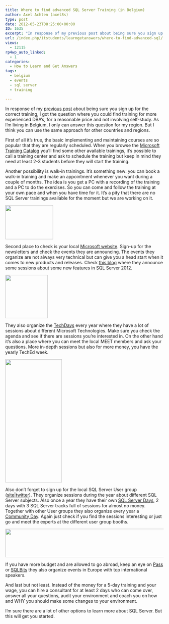 ```yaml
---
title: Where to find advanced SQL Server Training (in Belgium)
author: Axel Achten (axel8s)
type: post
date: 2012-05-23T08:25:00+00:00
ID: 1635
excerpt: "In response of my previous post about being sure you sign up for the correct training, I got the question where you could find training for more experienced DBA's, for a reasonable price and not involving self-study. As I'm living in Belgium, I only can&hellip;"
url: /index.php/itstudents/learngetanswers/where-to-find-advanced-sql/
views:
  - 12115
rp4wp_auto_linked:
  - 1
categories:
  - How to Learn and Get Answers
tags:
  - belgium
  - events
  - sql server
  - training

---
```

In response of my [previous post][1] about being sure you sign up for the correct training, I got the question where you could find training for more experienced DBA&#8217;s, for a reasonable price and not involving self-study. As I&#8217;m living in Belgium, I only can answer this question for my region. But I think you can use the same approach for other countries and regions.
  
First of all it&#8217;s true, the basic implementing and maintaining courses are so popular that they are regularly scheduled. When you browse the [Microsoft Training Catalog][2] you&#8217;ll find some other available trainings, it&#8217;s possible to call a training center and ask to schedule the training but keep in mind they need at least 2-3 students before they will start the training.
  
Another possibility is walk-in trainings. It&#8217;s something new: you can book a walk-in training and make an appointment whenever you want during a couple of months. The idea is you get a PC with a recording of the training and a PC to do the exercises. So you can come and follow the training at your own pace and when you have time for it. It&#8217;s a pity that there are no SQL Server trainings available for the moment but we are working on it. 

<div class="image_block">
  <a href="http://www.oak3.be/oak3/walkinCalendar.jsp"><img alt="" src="/wp-content/uploads/users/axel8s/FindTrain1.jpg?mtime=1337766271" width="152" height="108" /></a>
</div>

Second place to check is your local [Microsoft website][3]. Sign-up for the newsletters and check the events they are announcing. The events they organize are not always very technical but can give you a head start when it comes to new products and releases. Check [this blog][4] where they announce some sessions about some new features in SQL Server 2012.

<div class="image_block">
  <a href="https://msevents.microsoft.com/cui/EventDetail.aspx?culture=en-US&EventID=1032505931&IO=EyEgX%2fLgmnoaz0j6vViSeA%3d%3d"><img alt="" src="/wp-content/uploads/users/axel8s/FindTrain2.png?mtime=1337766284" width="135" height="137" /></a>
</div>

They also organize the [TechDays][5] every year where they have a lot of sessions about different Microsoft Technologies. Make sure you check the agenda and see if there are sessions you&#8217;re interested in. On the other hand it&#8217;s also a place where you can meet the local MEET members and ask your questions. More in-depth sessions but also for more money, you have the yearly TechEd week.

<div class="image_block">
  <a href="http://europe.msteched.com/"><img alt="" src="/wp-content/uploads/users/axel8s/FindTrain3.jpg?mtime=1337766307" width="180" height="390" /></a>
</div>

Also don&#8217;t forget to sign up for the local SQL Server User group ([site][6]|[twitter][7]). They organize sessions during the year about different SQL Server subjects. Also once a year they have their own [SQL Server Days][8], 2 days with 3 SQL Server tracks full of sessions for almost no money. Together with other User groups they also organize every year a [Community Day][9]. Again just check if you find the sessions interesting or just go and meet the experts at the different user group booths.

<div class="image_block">
  <a href="http://www.communityday.be/cd/tabid/36/Default.aspx"><img alt="" src="/wp-content/uploads/users/axel8s/FindTrain4.png?mtime=1337766326" width="600" height="90" /></a>
</div>

If you have more budget and are allowed to go abroad, keep an eye on [Pass][10] or [SQLBits][11] they also organize events in Europe with top international speakers.
  
And last but not least. Instead of the money for a 5-day training and your wage, you can hire a consultant for at least 2 days who can come over, answer all your questions, audit your environment and coach you on how and WHY you should make some changes to your environment.
  
I&#8217;m sure there are a lot of other options to learn more about SQL Server. But this will get you started.

 [1]: /index.php/ITStudents/LearnGetAnswers/choosing-the-right-training
 [2]: http://learning.microsoft.com/Manager/Catalog.aspx?qry=SQL+Server+2012&nav=trainingtype%3aClassroom+Training&btn=1
 [3]: http://www.microsoft.com/belux/nl/newsletters/
 [4]: http://blogs.msdn.com/b/nicktrog/archive/2012/04/06/register-for-a-free-sql-server-2012-training.aspx
 [5]: http://www.microsoft.com/belux/techdays/2012/Home.aspx
 [6]: http://sqlug.be/
 [7]: https://twitter.com/#!/sqlug
 [8]: http://www.sqlserverdays.be/
 [9]: http://www.communityday.be/
 [10]: http://www.sqlpass.org/
 [11]: http://sqlbits.com/